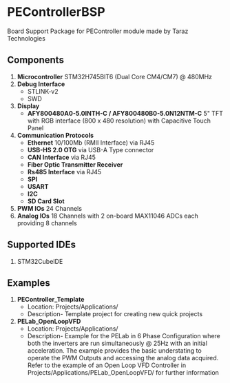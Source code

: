 # PEControllerBSP
Board Support Package for PEController module made by Taraz Technologies

## Components
1. **Microcontroller** STM32H745BIT6 (Dual Core CM4/CM7) @ 480MHz
2. **Debug Interface**
     - STLINK-v2
     - SWD
3. **Display**
     - **AFY800480A0-5.0INTH-C / AFY800480B0-5.0N12NTM-C** 5" TFT with RGB interface (800 x 480 resolution) with Capacitive Touch Panel
4. **Communication Protocols**
     - **Ethernet** 10/100Mb (RMII Interface) via RJ45
     - **USB-HS 2.0 OTG** via USB-A Type connector
     - **CAN Interface** via RJ45
     - **Fiber Optic Transmitter Receiver**
     - **Rs485 Interface** via RJ45
     - **SPI**
     - **USART**
     - **I2C**
     - **SD Card Slot**
5. **PWM IOs** 24 Channels
6. **Analog IOs** 18 Channels with 2 on-board MAX11046 ADCs each providing 8 channels

## Supported IDEs
1. STM32CubeIDE

## Examples
1. **PEController_Template**
     - Location: Projects/Applications/
	 - Description- Template project for creating new quick projects
2. **PELab_OpenLoopVFD**
     - Location: Projects/Applications/
     - Description- Example for the PELab in 6 Phase Configuration where both the inverters are run simultaneously @ 25Hz with an initial acceleration. The example provides the basic understating to operate the PWM Outputs and accessing the analog data acquired. Refer to the example of an Open Loop VFD Controller in Projects/Applications/PELab_OpenLoopVFD/ for further information
